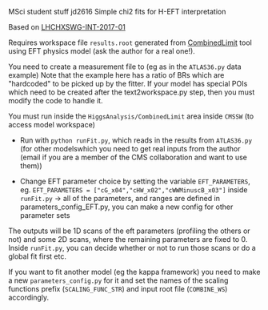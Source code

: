 MSci student stuff
jd2616
Simple chi2 fits for H-EFT interpretation 

Based on [LHCHXSWG-INT-2017-01](https://cds.cern.ch/record/2290628/files/LHCHXSWG-INT-2017-001.pdf)

Requires workspace file `results.root` generated from [CombinedLimit](https://github.com/cms-analysis/HiggsAnalysis-CombinedLimit) tool using EFT physics model (ask the author for a real one!). 

You need to create a measurement file to (eg as in the `ATLAS36.py`  data  example) Note that the example here has a ratio of BRs which are "hardcoded" to be picked up by the fitter. If your model has special POIs which need to be created after the text2workspace.py step, then you must modify the code to handle it. 

You must run inside the `HiggsAnalysis/CombinedLimit` area inside `CMSSW` (to access model workspace)

   * Run with `python runFit.py`, which reads in the results from `ATLAS36.py` (for other modelswhich you need to get real inputs from the author (email if you are a member of the CMS collaboration and want to use them))

   * Change EFT parameter choice by setting the variable `EFT_PARAMETERS`, eg.  `EFT_PARAMETERS = ["cG_x04","cHW_x02","cWWMinuscB_x03"]` inside `runFit.py` -> all of the parameters, and ranges are defined in parameters_config_EFT.py, you can make a new config for other parameter sets 

The outputs will be 1D scans of the eft parameters (profiling the others or not) and some 2D scans, where the remaining parameters are fixed to 0.
Inside `runFit.py`, you can decide whether or not to run those scans or do a global fit first etc. 

If you want to fit another model (eg the kappa framework) you need to make a new `parameters_config.py` for it and set the names of the scaling functions prefix (`SCALING_FUNC_STR`) and input root file (`COMBINE_WS`) accordingly. 

